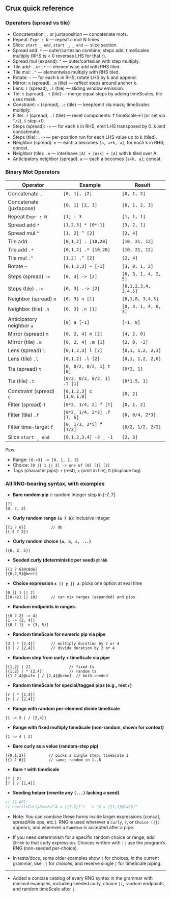 ## Crux quick reference

### Operators (spread vs tile)
- Concatenation: `,` or juxtaposition — concatenate mots.
- Repeat: `Expr : N` — repeat a mot N times.
- Slice: `start _ end`, `start _`, `_ end` — slice section.
- Spread add: `*` — outer/cartesian combine; steps add, timeScales multiply (RHS ts < 0 reverses LHS for that r).
- Spread mul (expand): `^` — outer/cartesian with step multiply.
- Tile add: `.` or `.*` — elementwise add with RHS tiled.
- Tile mul: `.^` — elementwise multiply with RHS tiled.
- Rotate: `~` — for each k in RHS, rotate LHS by k and append.
- Mirror: `m` (spread), `.m` (tile) — reflect steps around anchor k.
- Lens: `l` (spread), `.l` (tile) — sliding window emission.
- Tie: `t` (spread), `.t` (tile) — merge equal steps by adding timeScales; tile uses mask.
- Constraint: `c` (spread), `.c` (tile) — keep/omit via mask; timeScales multiply.
- Filter: `f` (spread), `.f` (tile) — reset components: `T` timeScale->1 (or set via `T/2`), `S` step->0.
- Steps (spread): `->` — for each k in RHS, emit LHS transposed by 0..k and concatenate.
- Steps (tile): `.->` — per-position run for each LHS value up to k (tiled).
- Neighbor (spread): `n` — each a becomes `[a, a+k, a]`, for each k in RHS; concat.
- Neighbor (tile): `.n` — interleave `[A] + [A+k] + [A]` with k tiled over A.
- Anticipatory neighbor (spread): `a` — each a becomes `[a+k, a]`; concat.

### Binary Mot Operators

| Operator | Example | Result |
|---|---|---|
| Concatenate `,` | `[0, 1], [2]` | `[0, 1, 2]` |
| Concatenate (juxtapose) | `[0, 1] [2, 3]` | `[0, 1, 2, 3]` |
| Repeat `Expr : N` | `[1] : 3` | `[1, 1, 1]` |
| Spread add `*` | `[1,2,3] * [0*-1]` | `[3, 2, 1]` |
| Spread mul `^` | `[1, 2] ^ [2]` | `[2, 4]` |
| Tile add `.` | `[0,1,2] . [10,20]` | `[10, 21, 12]` |
| Tile add `.*` | `[0,1,2] .* [10,20]` | `[10, 21, 12]` |
| Tile mul `.^` | `[1,2] .^ [2]` | `[2, 4]` |
| Rotate `~` | `[0,1,2,3] ~ [-1]` | `[3, 0, 1, 2]` |
| Steps (spread) `->` | `[0, 3] -> [2]` | `[0, 3, 1, 4, 2, 5]` |
| Steps (tile) `.->` | `[0, 3] .-> [2]` | `[0,1,2,3,4, 3,4,5]` |
| Neighbor (spread) `n` | `[0, 3] n [1]` | `[0,1,0, 3,4,3]` |
| Neighbor (tile) `.n` | `[0, 3] .n [1]` | `[0, 3, 1, 4, 0, 3]` |
| Anticipatory neighbor `a` | `[0] a [-1]` | `[-1, 0]` |
| Mirror (spread) `m` | `[0, 2, 4] m [2]` | `[4, 2, 0]` |
| Mirror (tile) `.m` | `[0, 2, 4] .m [1]` | `[2, 0, -2]` |
| Lens (spread) `l` | `[0,1,2,3] l [2]` | `[0,1, 1,2, 2,3]` |
| Lens (tile) `.l` | `[0,1,2] .l [2]` | `[0,1, 1,2, 2,0]` |
| Tie (spread) `t` | `[0, 0/2, 0/2, 1] t [0]` | `[0*2, 1]` |
| Tie (tile) `.t` | `[0/2, 0/2, 0/2, 1] .t [1]` | `[0*1.5, 1]` |
| Constraint (spread) `c` | `[0,1,2,3] c [1,0,1,0]` | `[0, 2]` |
| Filter (spread) `f` | `[0*2, 1/4, 2] f [T]` | `[0, 1, 2]` |
| Filter (tile) `.f` | `[0*2, 1/4, 2*3] .f [T, S]` | `[0, 0/4, 2*3]` |
| Filter time-target `f` | `[0, 1/3, 2*5] f [T/2]` | `[0/2, 1/2, 2/2]` |
| Slice `start _ end` | `[0,1,2,3,4] -3 _ -1` | `[2, 3]` |


Pips:

* Range: `[0->3] -> [0, 1, 2, 3]`
* Choice: `[0 || 1 || 2] -> one of [0] [1] [2]`
* Tags (character pips): `r` (rest), `x` (omit in tile), `D` (displace tag)


### All RNG-bearing syntax, with examples

- **Bare random pip `?`**: random integer step in [-7, 7]
```text
[?]
[0, ?, 2]
```

- **Curly random range `{a ? b}`**: inclusive integer
```text
[{1 ? 6}]           // d6
[{-2 ? 2}]
```

- **Curly random choice `{a, b, c, ...}`**
```text
[{0, 2, 5}]
```

- **Seeded curly (deterministic per seed) `@hhhh`**
```text
[{1 ? 6}@c0de]
[{0,2,5}@beef]
```

- **Choice expression `x || y || z`**: picks one option at eval time
```text
[0 || 1 || 2]
[[0->2] || 10]      // can mix ranges (expanded) and pips
```

- **Random endpoints in ranges**:
```text
[{0 ? 2} -> 4]
[1 -> {2, 4}]
[{0 ? 1} -> {3, 5}]
```

- **Random timeScale for numeric pip via pipe**
```text
[3 | * {2,4}]       // multiply duration by 2 or 4
[3 | / {2,4}]       // divide duration by 2 or 4
```

- **Random step from curly + timeScale via pipe**
```text
[{1,2} | 2]                 // fixed ts
[{1,2} | * {2,4}]           // random ts
[{1 ? 4}@cafe | / {2,4}@babe]  // both seeded
```

- **Random timeScale for special/tagged pips (e.g., rest `r`)**
```text
[r | * {2,4}]
[r | / {2,4}]
```

- **Range with random per-element divide timeScale**
```text
[1 -> 5 | / {2,4}]
```

- **Range with fixed multiply timeScale (non-random, shown for context)**
```text
[1 -> 4 | 2]
```

- **Bare curly as a value (random-step pip)**
```text
[{0,1,2}]          // picks a single step; timeScale 1
[{1 ? 6}]          // same; random in 1..6
```

- **Bare `?` with timeScale**
```text
[? | 2]
[? | / {2,4}]
```

- **Seeding helper (rewrite any `{...}` lacking a seed)**
```js
// JS API:
// rewriteCurlySeeds("A = [{1,2}]")  -> "A = [{1,2}@1a2b]"
```

- Note: You can combine these forms inside larger expressions (concat, spread/tile ops, etc.). RNG is used wherever a `Curly`, `?`, or `Choice (||)` appears, and wherever a `RandNum` is accepted after a pipe.

- If you need determinism for a specific random choice or range, add `@hhhh` to that curly expression. Choices written with `||` use the program’s RNG (non-seeded per-choice).

- In tests/docs, some older examples show `|` for choices; in the current grammar, use `||` for choices, and reserve single `|` for timeScale piping.

- - -
- Added a concise catalog of every RNG syntax in the grammar with minimal examples, including seeded curly, choice `||`, random endpoints, and random timeScale after `|`.